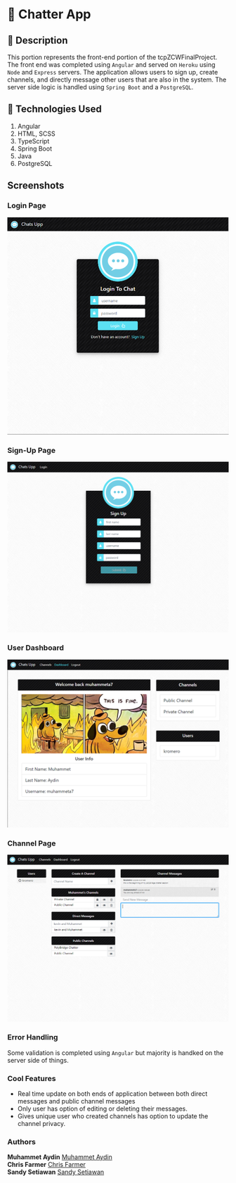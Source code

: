 # :speech_balloon: Chatter App

## :page_with_curl: Description

This portion represents the front-end portion of the tcpZCWFinalProject. The front end was completed
using `Angular` and served on `Heroku` using `Node` and `Express` servers. The application allows users to sign up,
create channels, and directly message other users that are also in the system. The server side logic is handled using `Spring Boot` and a `PostgreSQL`. 

## :satellite: Technologies Used

1.  Angular
2.  HTML, SCSS
3.  TypeScript
4.  Spring Boot
5.  Java
6.  PostgreSQL

## Screenshots

### Login Page

![Login Page](/src/screenshots/login.PNG)

### Sign-Up Page

![Sign-up Page](/src/screenshots/sign-up.PNG)

### User Dashboard

![Dashboard Page](/src/screenshots/dashboard.PNG)

### Channel Page

![Channel Page](/src/screenshots/channels.PNG)

### Error Handling
Some validation is completed using `Angular` but majority is handked on the server side of things.

### Cool Features
  * Real time update on both ends of application between both direct messages and public channel messages
  * Only user has option of editing or deleting their messages.
  * Gives unique user who created channels has option to update the channel privacy. 

### Authors

**Muhammet Aydin** [Muhammet Aydin](https://github.com/muhammeta7)<br />
**Chris Farmer** [Chris Farmer](https://github.com/farmerc92)<br />
**Sandy Setiawan** [Sandy Setiawan](https://github.com/sseti)<br />
